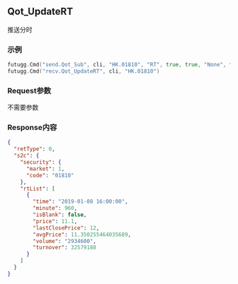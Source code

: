 ## Qot_UpdateRT

推送分时

### 示例

```go
futugg.Cmd("send.Qot_Sub", cli, "HK.01810", "RT", true, true, "None", false)
futugg.Cmd("recv.Qot_UpdateRT", cli, "HK.01810")
```

### Request参数

不需要参数



### Response内容

```json 
{
  "retType": 0,
  "s2c": {
    "security": {
      "market": 1,
      "code": "01810"
    },
    "rtList": [
      {
        "time": "2019-01-08 16:00:00",
        "minute": 960,
        "isBlank": false,
        "price": 11.1,
        "lastClosePrice": 12,
        "avgPrice": 11.350255464035689,
        "volume": "2934600",
        "turnover": 32579188
      }
    ]
  }
}
```




